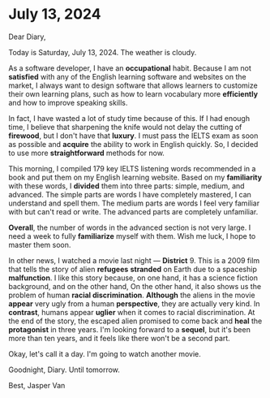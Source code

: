 # July 13, 2024

Dear Diary,

Today is Saturday, July 13, 2024. The weather is cloudy.

As a software developer, I have an **occupational** habit. Because I am not **satisfied** with any of the English learning software and websites on the market, I always want to design software that allows learners to customize their own learning plans, such as how to learn vocabulary more **efficiently** and how to improve speaking skills.

In fact, I have wasted a lot of study time because of this. If I had enough time, I believe that sharpening the knife would not delay the cutting of **firewood**, but I don't have that **luxury**. I must pass the IELTS exam as soon as possible and **acquire** the ability to work in English quickly. So, I decided to use more **straightforward** methods for now.

This morning, I compiled 179 key IELTS listening words recommended in a book and put them on my English learning website. Based on my **familiarity** with these words, I **divided** them into three parts: simple, medium, and advanced. The simple parts are words I have completely mastered, I can understand and spell them. The medium parts are words I feel very familiar with but can't read or write. The advanced parts are completely unfamiliar.

**Overall**, the number of words in the advanced section is not very large. I need a week to fully **familiarize** myself with them. Wish me luck, I hope to master them soon.

In other news, I watched a movie last night — **District** 9. This is a 2009 film that tells the story of alien **refugees** **stranded** on Earth due to a spaceship **malfunction**. I like this story because, on one hand, it has a science fiction background, and on the other hand, On the other hand, it also shows us the problem of human **racial discrimination**. **Although** the aliens in the movie **appear** very ugly from a human **perspective**, they are actually very kind. In **contrast**, humans appear **uglier** when it comes to racial discrimination. At the end of the story, the escaped alien promised to come back and **heal** the **protagonist** in three years. I'm looking forward to a **sequel**, but it's been more than ten years, and it feels like there won't be a second part.

Okay, let's call it a day. I'm going to watch another movie.

Goodnight, Diary. Until tomorrow.

Best, Jasper Van